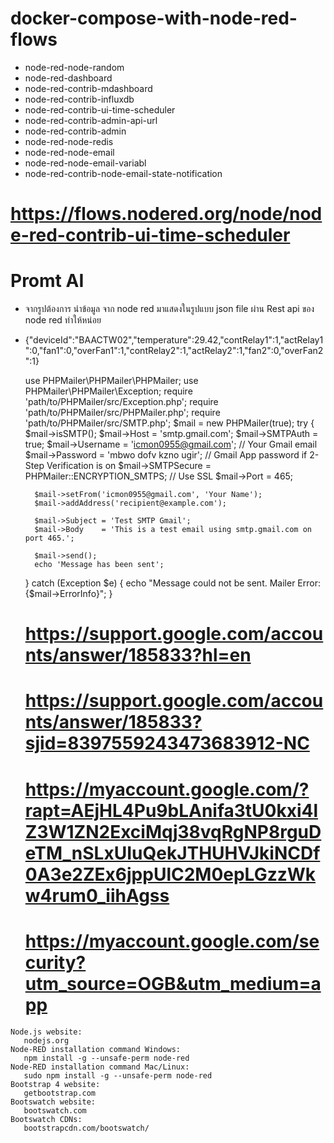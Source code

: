 # docker-compose-with-node-red-flows
- node-red-node-random
- node-red-dashboard
- node-red-contrib-mdashboard 
- node-red-contrib-influxdb
- node-red-contrib-ui-time-scheduler
- node-red-contrib-admin-api-url
- node-red-contrib-admin
- node-red-node-redis
- node-red-node-email
- node-red-node-email-variabl
- node-red-contrib-node-email-state-notification


# https://flows.nodered.org/node/node-red-contrib-ui-time-scheduler

# Promt AI
- จากรูปต้องการ นำข้อมูล จาก node red มาแสดงในรูปแบบ json file ผ่าน Rest api ของ node red ทำให้หน่อย

- {"deviceId":"BAACTW02","temperature":29.42,"contRelay1":1,"actRelay1":0,"fan1":0,"overFan1":1,"contRelay2":1,"actRelay2":1,"fan2":0,"overFan2":1}



    use PHPMailer\PHPMailer\PHPMailer;
    use PHPMailer\PHPMailer\Exception;
    require 'path/to/PHPMailer/src/Exception.php';
    require 'path/to/PHPMailer/src/PHPMailer.php';
    require 'path/to/PHPMailer/src/SMTP.php';
    $mail = new PHPMailer(true);
    try {
        $mail->isSMTP();
        $mail->Host = 'smtp.gmail.com';
        $mail->SMTPAuth = true;
        $mail->Username = 'icmon0955@gmail.com';     // Your Gmail email
        $mail->Password = 'mbwo dofv kzno ugir';        // Gmail App password if 2-Step Verification is on
        $mail->SMTPSecure = PHPMailer::ENCRYPTION_SMTPS;  // Use SSL
        $mail->Port = 465;

        $mail->setFrom('icmon0955@gmail.com', 'Your Name');
        $mail->addAddress('recipient@example.com');

        $mail->Subject = 'Test SMTP Gmail';
        $mail->Body    = 'This is a test email using smtp.gmail.com on port 465.';

        $mail->send();
        echo 'Message has been sent';
    } catch (Exception $e) {
        echo "Message could not be sent. Mailer Error: {$mail->ErrorInfo}";
    }

    # https://support.google.com/accounts/answer/185833?hl=en
    # https://support.google.com/accounts/answer/185833?sjid=8397559243473683912-NC
    # https://myaccount.google.com/?rapt=AEjHL4Pu9bLAnifa3tU0kxi4lZ3W1ZN2ExciMqj38vqRgNP8rguDeTM_nSLxUIuQekJTHUHVJkiNCDf0A3e2ZEx6jppUlC2M0epLGzzWkw4rum0_iihAgss
   # https://myaccount.google.com/security?utm_source=OGB&utm_medium=app

 ```shell
Node.js website:
    nodejs.org
Node-RED installation command Windows:
    npm install -g --unsafe-perm node-red
Node-RED installation command Mac/Linux:
    sudo npm install -g --unsafe-perm node-red
Bootstrap 4 website:
    getbootstrap.com
Bootswatch website:
    bootswatch.com
Bootswatch CDNs:
    bootstrapcdn.com/bootswatch/

 ```